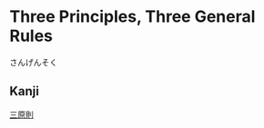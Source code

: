 # Three Principles, Three General Rules
さんげんそく

## Kanji
[三](../Kanji/kanji-dict/三.md)[原](../Kanji/kanji-dict/原.md)[則](../Kanji/kanji-dict/則.md)